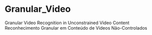 # Granular_Video
Granular Video Recognition in Unconstrained Video Content
Reconhecimento Granular em Conteúdo de Vídeos Não-Controlados
